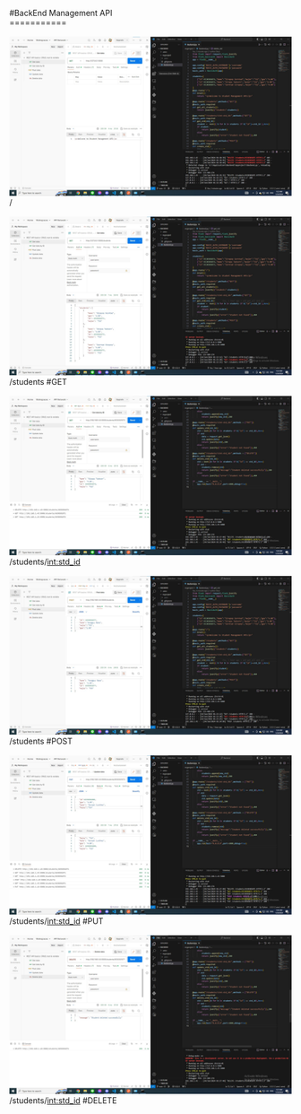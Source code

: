 #BackEnd Management API <br>
===========<br><br>
![getweb](img_backend/getweb.jpg)<br>
/ <br> <br>
![getdata](img_backend/getdata.jpg)<br>
/students #GET <br> <br>
![getdatabyid](img_backend/getdatabyid.jpg)<br>
/students/<int:std_id> <br> <br>
![postdata](img_backend/postdata.jpg)<br>
/students #POST <br> <br>
![updatedata](img_backend/updatedata.jpg)<br>
/students/<int:std_id> #PUT <br> <br>
![deletedata](img_backend/deletedata.jpg)<br>
/students/<int:std_id> #DELETE <br> <br>
